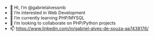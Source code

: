 - 👋 Hi, I’m @gabrielalvessmb
- 👀 I’m interested in Web Development
- 🌱 I’m currently learning PHP/MYSQL
- 💞️ I’m looking to collaborate on PHP/Python projects
- 📫 https://www.linkedin.com/in/gabriel-alves-de-souza-aa7438176/

